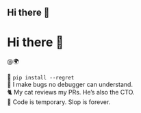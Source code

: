 ## Hi there 👋

<!--
**dio0x1a/dio0x1a** is a ✨ _special_ ✨ repository because its `README.md` (this file) appears on your GitHub profile.

Here are some ideas to get you started:

- 🔭 I’m currently working on ...
- 🌱 I’m currently learning ...
- 👯 I’m looking to collaborate on ...
- 🤔 I’m looking for help with ...
- 💬 Ask me about ...
- 📫 How to reach me: ...
- 😄 Pronouns: ...
- ⚡ Fun fact: ...
-->

# Hi there 👋  
@🌍

🫠 `pip install --regret`  
🐛 I make bugs no debugger can understand.  
🐈 My cat reviews my PRs. He’s also the CTO.  
💾 Code is temporary. Slop is forever.
